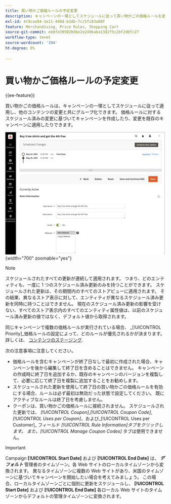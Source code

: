 ```yaml
---
title: 買い物かご価格ルールの予定変更
description: キャンペーンの一環としてスケジュールに従って買い物かごの価格ルールを適用し、他のコンテンツの変更と共にグループ化する方法を説明します。
exl-id: 4c9caa04-1e11-440d-b3db-7cc5fc83a08f
feature: Merchandising, Price Rules, Shopping Cart
source-git-commit: eb0fe395020dbe2e2496aba13d2f5c2bf2d0fc27
workflow-type: tm+mt
source-wordcount: '394'
ht-degree: 0%

---
```


# 買い物かご価格ルールの予定変更

{{ee-feature}}

買い物かごの価格ルールは、キャンペーンの一環としてスケジュールに従って適用し、他のコンテンツの変更と共にグループ化できます。 価格ルールに対するスケジュール済みの変更に基づいてキャンペーンを作成したり、変更を既存のキャンペーンに適用したりできます。

![買い物かごの価格ルール — 予定変更](./assets/content-staging-price-rules-cart-scheduled-changes.png){width="700" zoomable="yes"}

>[!NOTE]
>
>スケジュールされたすべての更新が連続して適用されます。 つまり、どのエンティティも、一度に 1 つのスケジュール済み更新のみを持つことができます。 スケジュールされた更新は、その期間内のすべてのストアビューに適用されます。 その結果、異なるストア表示に対して、エンティティが異なるスケジュール済み更新を同時に持つことはできません。 現在のスケジュール済み更新の影響を受けない、すべてのストア表示内のすべてのエンティティ属性値は、以前のスケジュール済み更新の値ではなく、デフォルト値から取得されます。

同じキャンペーンで複数の価格ルールが実行されている場合、 _[!UICONTROL Priority]_価格ルールの設定によって、どのルールが優先されるかが決まります。 詳しくは、 [コンテンツのステージング](../content-design/content-staging.md).

次の注意事項に注意してください。

- 価格ルールを含むキャンペーンが終了日なしで最初に作成された場合、キャンペーンを後から編集して終了日を含めることはできません。 キャンペーンの作成時に終了日を追加するか、既存のキャンペーンのバージョンを複製して、必要に応じて終了日を複製に追加することをお勧めします。
- スケジュールされた更新を使用して終了日の買い物かごの価格ルールを有効にする場合、ルールは必ず最初は無効だった状態で設定してください。 既にアクティブなルールは終了日を考慮しません。
- クーポンは、買い物かごの価格ルールに接続されません。 スケジュールされた更新では、 _[!UICONTROL Coupon]_,_[!UICONTROL Coupon Code]_, _[!UICONTROL Uses per Coupon]_、および_[!UICONTROL Uses per Customer]_ フィールド _[!UICONTROL Rule Information]_タブをクリックします。 また、_[!UICONTROL Manage Coupon Codes]_ タブは使用できません。

>[!IMPORTANT]
>
>Campaign **[!UICONTROL Start Date]** および **[!UICONTROL End Date]** は、 **_デフォルト_** 管理者のタイムゾーン。各 Web サイトのローカルタイムゾーンから変換されます。 異なるタイムゾーンに複数の Web サイトがあり、米国のタイムゾーンに基づいてキャンペーンを開始したい場合を考えてみましょう。 この場合、ローカルタイムゾーンごとに個別に更新をスケジュールし、 **[!UICONTROL Start Date]** および **[!UICONTROL End Date]** 各ローカル Web サイトのタイムゾーンからデフォルトの管理タイムゾーンに変換されます。
